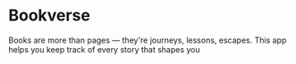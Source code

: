 # Bookverse
Books are more than pages — they're journeys, lessons, escapes. This app helps you keep track of every story that shapes you

